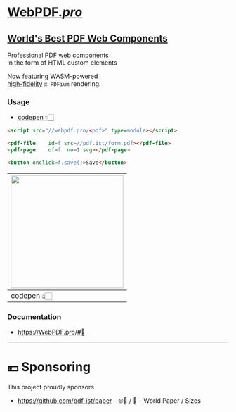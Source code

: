 # [Web**PDF**.*pro*](//WebPDF.pro)

## [World's Best PDF Web Components](https://WebPDF.pro)

Professional PDF web components<br>
in the form of HTML custom elements

Now featuring WASM-powered<br>
[high-fidelity](https://github.com/pdf-ist/WebPDF/discussions) `♊ PDFium` rendering.


### Usage

* [codepen 👇🏻](https://codepen.io/webpdf/pen/jOwwYYM?editors=1000)

```html
<script src="//webpdf.pro/<pdf>" type=module></script>

<pdf-file    id=f src=//pdf.ist/form.pdf></pdf-file>
<pdf-page    of=f  no=1 svg></pdf-page>

<button onclick=f.save()>Save</button>
```

| [<img width=256 src=https://user-images.githubusercontent.com/27027/121008307-d1fa5880-c7cd-11eb-99fa-f01a1f4da73c.png>](https://codepen.io/webpdf/pen/jOwwYYM?editors=1000) |
| - |
| [codepen 👆🏻](https://codepen.io/webpdf/pen/jOwwYYM?editors=1000) |


### Documentation

* https://WebPDF.pro/#📖


---

# 💴 Sponsoring

This project proudly sponsors

* https://github.com/pdf-ist/paper – 🌐📄 / 📏 – World Paper / Sizes
